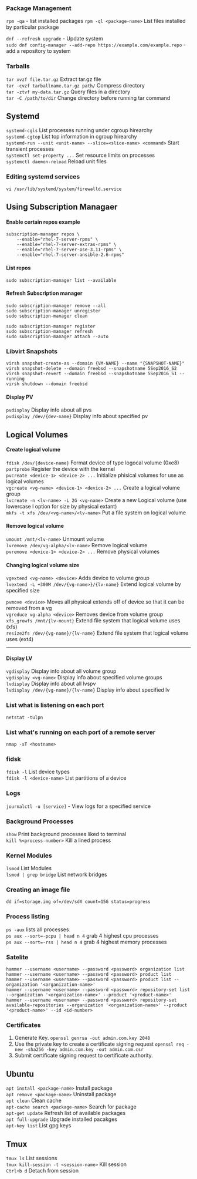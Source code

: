### Package Management 
`rpm -qa` - list installed packages
`rpm -ql <package-name>` List files installed by particular package

`dnf --refresh upgrade` - Update system <br />
`sudo dnf config-manager --add-repo https://example.com/example.repo` - add a repository to system

### Tarballs
`tar xvzf file.tar.gz` Extract tar.gz file <br />
`tar -cvzf tarballname.tar.gz path/` Compress directory <br />
`tar -ztvf my-data.tar.gz` Query files in a directory <br />
`tar -C /path/to/dir` Change directory before running tar command <br />

## Systemd
`systemd-cgls` List processes running under cgroup hirearchy <br />
`systemd-cgtop` List top information in cgroup hirearchy <br />
`systemd-run --unit <unit-name> --slice=<slice-name> <command>` Start transient processes <br />
`systemctl set-property ...` Set resource limits on processes <br />
`systemctl daemon-reload` Reload unit files <br />

### Editing systemd services
`vi /usr/lib/systemd/system/firewalld.service`

## Using Subscription Managaer

#### Enable certain repos example
```
subscription-manager repos \
    --enable="rhel-7-server-rpms" \
    --enable="rhel-7-server-extras-rpms" \
    --enable="rhel-7-server-ose-3.11-rpms" \
    --enable="rhel-7-server-ansible-2.6-rpms"
```

#### List repos
`sudo subscription-manager list --available`

#### Refresh Subscription manager
```
sudo subscription-manager remove --all
sudo subscription-manager unregister
sudo subscription-manager clean

sudo subscription-manager register
sudo subscription-manager refresh
sudo subscription-manager attach --auto
```

### Libvirt Snapshots
```
virsh snapshot-create-as --domain {VM-NAME} --name "{SNAPSHOT-NAME}"
virsh snapshot-delete --domain freebsd --snapshotname 5Sep2016_S2
virsh snapshot-revert --domain freebsd --snapshotname 5Sep2016_S1 --running
virsh shutdown --domain freebsd
```

#### Display PV 
`pvdisplay` Display info about all pvs <br /> 
`pvdisplay /dev/{dev-name}` Display info about specified pv <br />

## Logical Volumes
#### Create logical volume
`fdisk /dev/{device-name}` Format device of type logocal volume (0xe8) <br />
`partprobe` Register the device with the kernel <br />
`pvcreate <device-1> <device-2> ...` Initialize phisical volumes for use as logical volumes <br />
`vgcreate <vg-name> <device-1> <device-2> ...` Create a logical volume group <br />
`lvcreate -n <lv-name> -L 2G <vg-name>` Create a new Logical volume (use lowercase l option for size by physical extant)<br /> 
`mkfs -t xfs /dev/<vg-name>/<lv-name>` Put a file system on logical volume <br /> 

#### Remove logical volume
`umount /mnt/<lv-name>` Unmount volume <br />
`lvremove /dev/vg-alpha/<lv-name>` Remove logical volume <br />
`pvremove <device-1> <device-2> ...` Remove physical volumes <br />

#### Changing logical volume size
`vgextend <vg-name> <device>` Adds device to volume group <br />
`lvextend -L +300M /dev/{vg-name>}/{lv-name}` Extend logical volume by specified size <br /> 

`pvmove <device>` Moves all physical extends off of device so that it can be removed from a vg <br />
`vgreduce vg-alpha <device>` Removes device from volume group <br />
`xfs_growfs /mnt/{lv-mount}` Extend file system that logical volume uses (xfs)<br />
`resize2fs /dev/{vg-name}/{lv-name}` Extend file system that logical volume uses (ext4) <br />

***

#### Display LV
`vgdisplay` Display info about all volume group <br /> 
`vgdisplay <vg-name>` Display info about specified volume groups <br />
`lvdisplay` Display info about all lvspv <br /> 
`lvdisplay /dev/{vg-name}/{lv-name}` Display info about specified lv <br />

### List what is listening on each port
`netstat -tulpn`


### List what's running on each port of a remote server
`nmap -sT <hostname>`

### fidsk
`fdisk -l` List device types <br />
`fdisk -l <device-name>` List partitions of a device <br />

### Logs
`journalctl -u [service]` - View logs for a specified service

### Background Processes
`show` Print background processes liked to terminal <br />
`kill %<process-number>` Kill a lined process <br />

### Kernel Modules
`lsmod` List Modules <br />
`lsmod | grep bridge` List network bridges <br>

### Creating an image file
`dd if=storage.img of=/dev/sdX count=15G status=progress`

### Process listing
`ps -aux` lists all processes <br />
`ps aux --sort=-pcpu | head n 4` grab 4 highest cpu processes <br />
`ps aux --sort=-rss | head n 4` grab 4 highest memory processes <br />

### Satelite
`hammer --username <username> --password <password> organization list` <br/>
`hammer --username <username> --password <password> product list` <br/>
`hammer --username <username> --password <password> product list --organization '<organization-name>'` <br />
`hammer --username <username> --password <password> repository-set list --organization '<organization-name>' --product '<product-name>'` <br />
`hammer --username <username> --password <password> repository-set available-repositories --organization '<organization-name>' --product '<product-name>' --id <id-number>` <br />

### Certificates
1. Generate Key.
`openssl genrsa -out admin.com.key 2048`
2. Use the private key to create a certificate signing request
`openssl req -new -sha256 -key admin.com.key -out admin.com.csr`
3. Submit certificate signing request to certificate authority.

## Ubuntu
`apt install <package-name>` Install package <br />
`apt remove <package-name>` Uninstall package <br />
`apt clean` Clean cache <br />
`apt-cache search <package-name>` Search for package <br />
`apt-get update` Refresh list of available packages <br >
`apt full-upgrade` Upgrade installed pacakges <br />
`apt-key list` List gpg keys <br />

## Tmux
`tmux ls` List sessions <br />
`tmux kill-session -t <session-name>` Kill session <br />
`Ctrl+b d` Detach from session <br />